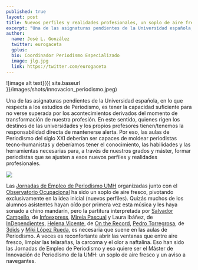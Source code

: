 ```yaml
---
published: true
layout: post
title: Nuevos perfiles y realidades profesionales, un soplo de aire fresco en las aulas de Atzavares 
excerpt: "Una de las asignaturas pendientes de la Universidad española, en lo que respecta a los estudios de Periodismo, es tener la capacidad suficiente para no verse superada por los acontecimientos derivados del momento de transformación de nuestra profesión."
author:
  name: José L. González
  twitter: eurogaceta
  gplus:  
  bio: Coordinador Periodismo Especializado
  image: jlg.jpg
  link: https://twitter.com/eurogaceta
---
```

![image alt text]({{ site.baseurl }}/images/shots/innovacion_periodismo.jpeg)

Una de las asignaturas pendientes de la Universidad española, en lo que respecta a los estudios de Periodismo, es tener la capacidad suficiente para no verse superada por los acontecimientos derivados del momento de transformación de nuestra profesión. En este sentido, quienes rigen los destinos de las universidades y los propios profesores tienen/tenemos la responsabilidad directa de mantenerse alerta. Por eso, las aulas de Periodismo del siglo XXI deberían ser capaces de moldear periodistas tecno-humanistas y deberíamos tener el conocimiento, las habilidades y las herramientas necesarias para, a través de nuestros grados y máster, formar periodistas que se ajusten a esos nuevos perfiles y realidades profesionales. 

<div class='full zoomable'><img src='/blog/images/jornadas.jpg' /></div>

Las [Jornadas de Empleo de Periodismo UMH](http://periodismo.umh.es/2014/03/19/jornadas-de-empleo-en-la-titulacion-de-periodismo/) organizadas junto con el [Observatorio Ocupacional](https://twitter.com/observatorioumh) ha sido
un soplo de aire fresco, pivotando exclusivamente en la idea inicial (nuevos perfiles). Quizás muchos de los alumnos asistentes hayan oído por primera vez esta música y les haya sonado a chino mandarín, pero la partitura interpretada por [Salvador Campello](https://twitter.com/SalvaElx), de [Infoexpress](https://twitter.com/Infoexpres), [Mireia Pascual](https://twitter.com/mireia_pascual) y Laura Ibáñez, de
[InDependientes](https://twitter.com/InDependientess), [Helena Vicente](https://twitter.com/Helenucha), de [On the Record](https://twitter.com/ontherecord_es), [Pedro Torregrosa](https://twitter.com/pedrotorregrosa), de [3dids](https://twitter.com/3dids) y [Miki López Rueda](https://twitter.com/mikilopez), es necesaria que suene en las aulas de Periodismo. A veces es reconfortante abrir las ventanas que entre aire fresco, limpiar las telarañas, la carcoma y el olor a naftalina. Eso han sido las Jornadas de Empleo de Periodismo y eso quiere ser el Máster de Innovación de Periodismo de la UMH: un soplo de aire fresco y un aviso a navegantes.